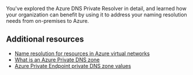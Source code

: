 You've explored the Azure DNS Private Resolver in detail, and learned how your organization can benefit by using it to address your naming resolution needs from on-premises to Azure.

## Additional resources

* [Name resolution for resources in Azure virtual networks](/azure/virtual-network/virtual-networks-name-resolution-for-vms-and-role-instances)
* [What is an Azure Private DNS zone](/azure/dns/private-dns-privatednszone)
* [Azure Private Endpoint private DNS zone values](/azure/private-link/private-endpoint-dns)